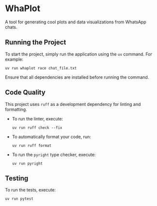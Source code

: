 # WhaPlot

A tool for generating cool plots and data visualizations from WhatsApp chats.

## Running the Project

To start the project, simply run the application using the `uv` command. For example:

```shell
uv run whaplot race chat_file.txt
```

Ensure that all dependencies are installed before running the command.

## Code Quality

This project uses `ruff` as a development dependency for linting and formatting.

- To run the linter, execute:

  ```shell
  uv run ruff check --fix
  ```

- To automatically format your code, run:

  ```shell
  uv run ruff format
  ```

- To run the `pyright` type checker, execute:

  ```shell
  uv run pyright
  ```

## Testing

To run the tests, execute:

```shell
uv run pytest
```
